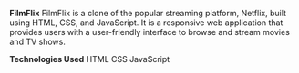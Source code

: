 **FilmFlix**
FilmFlix is a clone of the popular streaming platform, Netflix, built using HTML, CSS, and JavaScript. It is a responsive web application that provides users with a user-friendly interface to browse and stream movies and TV shows.

**Technologies Used**
HTML
CSS
JavaScript
